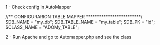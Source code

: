 1 - Check config in AutoMapper

 //** CONFIGURARION TABLE MAPPER *************************/
$DB_NAME = "my_db";
$DB_TABLE_NAME = "my_table";
$DB_PK = "id";
$CLASS_NAME = "ADOMy_TABLE";

2 - Run Apache and go to Automapper.php and see the class